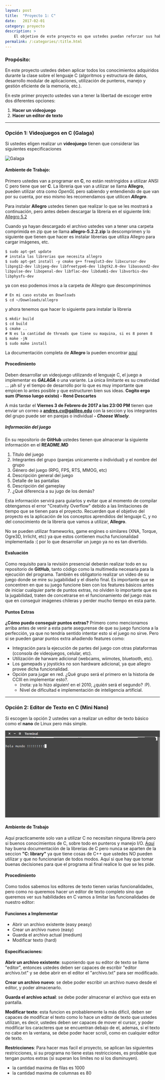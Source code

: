 ```yaml
---
layout: post
title:  "Proyecto 1: C"
date:   2017-02-01
category: proyecto
description: >
    El objetivo de este proyecto es que ustedes puedan reforzar sus habilidades de programación en C aprendidas en clase y en las lecturas de K&amp;R, sobre todo en el manejo y gestión eficiente de la memoria (punteros, etc). En este proyecto ustedes eligen que hacer: Un juego en C o un Editor de Texto.
permalink: /:categories/:title.html
---
```


### Propósito:

En este proyecto ustedes deben aplicar todos los conocimientos adquiridos durante la clase sobre el lenguaje C (algoritmos y estructura de datos, desarrollo modular de aplicaciones, utilización de punteros, manejo y gestión eficiente de la memoria, etc.).

En este primer proyecto ustedes van a tener la libertad de escoger entre dos diferentes opciones:

1. **Hacer un videojuego**
2. **Hacer un editor de texto**

***

### Opción 1: Videojuegos en C (Galaga)

Si ustedes eligen realizar un **videojuego** tienen que considerar las siguientes especificaciones

![Galaga](http://atariage.com/forums/uploads/monthly_02_2013/post-18-0-91173600-1360294916.png)

#### Ambiente de Trabajo:

Primero ustedes van a programar en **C**, no están restringidos a utilizar ANSI C pero tiene que ser **C**. La libreria que van a utilizar se llama **Allegro**, pueden utilizar otra como _OpenGL_ pero sabiendo y entendiendo de que van por su cuenta, por eso mismo les recomendamos que utilicen **_Allegro_**.

Para instalar **Allegro** ustedes tienen que realizar lo que se les mostrará a continuación, pero antes deben descargar la libreria en el siguiente link: [Allegro 5.2](http://download.gna.org/allegro/allegro/5.2.2/allegro-5.2.2.zip)

Cuando ya hayan descargado el archivo ustedes van a tener una carpeta comprimida en zip que se llama **allegro-5.2.2.zip** la descomprimen y lo siguiente que tienen que hacer es instalar librerias que utiliza Allegro para cargar imágenes, etc.

```shell
$ sudo apt-get update
# instala las librerias que necesita allegro
$ sudo apt-get install -y cmake g++ freeglut3-dev libxcursor-dev libpng12-dev libjpeg-dev libfreetype6-dev libgtk2.0-dev libasound2-dev libpulse-dev libopenal-dev libflac-dev libdumb1-dev libvorbis-dev libphysfs-dev
```

ya con eso podemos irnos a la carpeta de Allegro que descomprimimos

```shell
# En mi caso estaba en Downloads
$ cd ~/Downloads/allegro
```

y ahora tenemos que hacer lo siguiente para instalar la libreria

```shell
$ mkdir build
$ cd build
$ cmake ..
# N es la cantidad de threads que tiene su maquina, si es 8 ponen 8
$ make -jN
$ sudo make install
```

La documentación completa de **Allegro** la pueden encontrar [aquí](http://liballeg.org/a5docs/trunk/)

#### Procedimiento

Deben desarrollar un videojuego utilizando el lenguaje C, el juego a implementar es **_GALAGA_** o una variante. La única limitante es su creatividad ... ¡ah si! y el tiempo de desarrollo por lo que es muy importante que empicen lo antes posible y que estructuren bien sus ideas. **Cogito ergo sum (Pienso luego existo) - René Descartes**

A más tardar el **Viernes 3 de Febrero de 2017 a las 23:00 PM** tienen que enviar un correo a **andres.cv@galileo.edu** con la seccion y los integrantes del grupo puede ser en parejas o individual **_- Choose Wisely_**.

##### Información del juego

En su repositorio de **GitHub** ustedes tienen que almacenar la siguiente información en el **README.MD**

1. Título del juego
2. Integrantes del grupo (parejas unicamente o individual) y el nombre del grupo
3. Género del juego (RPG, FPS, RTS, MMOG, etc)
4. Descripción general del juego
5. Detalle de las pantallas
6. Descripción del gameplay
7. ¿Qué diferencia a su jugo de los demás?

Esta información servirá para guiarlos y evitar que al momento de compilar obtengamos el error "Creativity Overflow" debido a las limitaciones de tiempo que se tienen para el proyecto. Recuerden que el objetivo del proyecto es la aplicación de los conceptos aprendidos del lenguaje C, y no del conocimiento de la libreria que vamos a utilizar, **Allegro**.

No se pueden utilizar frameworks, game engines o similares (XNA, Torque, Ogre3D, Irrlicht, etc) ya que estos contienen mucha funcionalidad implementada :( por lo que desarrollar un juego ya no es tan divertido.

#### Evaluación

Como requisito para la revisión presencial deberán realizar todo en su repositorio de **GitHub**, tanto código como la multimedia necesaria para la ejecución del programa. También es obligatorio realizar un video de su juego donde se mire su jugabilidad y el diseño final. Es importante que se concentren en que su juego funcione bien con los features básicos antes de iniciar cualquier parte de puntos extras, no olviden lo importante que es la jugabilidad, traten de concetrarse en el funcionamiento del juego más que en conseguir imágenes chileras y perder mucho tiempo en esta parte.

#### Puntos Extras

**¿Cómo puedo conseguir puntos extras?** Primero como mencionamos arriba antes de venir a esta parte asegurense de que su juego funciona a la perfección, ya que no tendría sentido intentar esto si el juego no sirve. Pero si se pueden ganar puntos extra añadiendo features como:

* Integración para la ejecución de partes del juego con otras plataformas (cconsola de videojuegos, celular, etc).
* Utilización de harware adicional (webcams, wiimotes, bluetooth, etc).
* Los gamepads y joysticks no son hardware adicional, ya que allegro provee dicha funcionalidad.
* Opción para jugar en red. ¿Qué grupo será el primero en la historia de CCIII en implementar esto?.
    * (nota: ya lo hizo alguien! en el 2010, ¿quién será el segundo? :P).
    * Nivel de dificultad e implementación de inteligencia artificial.

***

### Opción 2: Editor de Texto en C (Mini Nano)

Si escogen la opción 2 ustedes van a realizar un editor de texto básico como el **nano** de Linux pero más simple.

![MiniNano](/assets/img/proj/nanoeditor.png)

#### Ambiente de Trabajo

Aquí practicamente solo van a utilizar C no necesitan ninguna librería pero si buenos conocimientos de C, sobre todo en punteros y manejo I/O. [Aquí](http://www.cplusplus.com/reference/clibrary/) hay buena documentación de la librerias de C pero nunca se aparten de la seccion **"C: library"** ya que tiene cosas de C++ que ustedes NO pueden utilizar y que no funcionarian de todos modos. Aquí si que hay que tomar buenas decisiones para que el programa al final realice lo que se les pide.

#### Procedimiento

Como todos sabemos los editores de texto tienen varias funcionalidades, pero como no queremos hacer un editor de texto completo sino que queremos ver sus habilidades en C vamos a limitar las funcionalidades de nuestro editor:


#### Funciones a Implementar

* Abrir un archivo existente (easy peasy)
* Crear un archivo nuevo (easy)
* Guarda el archivo actual (medium)
* Modificar texto (hard)

#### Especificaciones:

**Abrir un archivo existente**: suponiendo que su editor de texto se llame
"editor", entonces ustedes deben ser capaces de escribir "editor archivo.txt" y se debe abrir en el editor el "archivo.txt" para ser modificado.

**Crear un archivo nuevo**: se debe poder escribir un archivo nuevo desde el
editor, y poder almacenarlo.

**Guarda el archivo actual**: se debe poder almacenar el archivo que esta en
pantalla.

**Modificar texto**: esta funcion es probablemente la más dificil, deben ser capaces de modificar el texto como lo hace un editor de texto que ustedes utilizan, es decir, ustedes deben ser capaces de mover el cursor, y poder modificar los caracteres que se encuentran debajo de el, ademas, si el texto no cabe en la ventana, se debe poder hacer scroll, como en cualquier editor de texto.

**Restricciones**:
Para hacer mas facil el proyecto, se aplican las siguientes restricciones, si
su programa no tiene estas restricciones, es probable que tengan puntos extras (si superan los limites no si los disminuyen).

* la cantidad maxima de filas es 1000
* la cantidad maxima de columnas es 80

